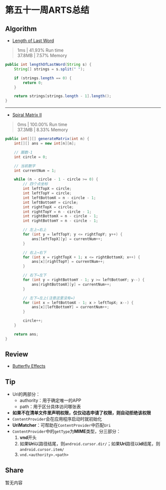 # 第五十一周ARTS总结
## Algorithm
- [Length of Last Word](https://leetcode.com/problems/length-of-last-word/)
> 1ms | 41.93% Run time  
> 37.8MB | 7.57% Memory
```java
public int lengthOfLastWord(String s) {
    String[] strings = s.split(" ");

    if (strings.length == 0) {
        return 0;
    }

    return strings[strings.length - 1].length();
}
```
----

- [Spiral Matrix II](https://leetcode.com/problems/spiral-matrix-ii/)
> 0ms | 100.00% Run time  
> 37.3MB | 8.33% Memory
```java
public int[][] generateMatrix(int n) {
    int[][] ans = new int[n][n];

    // 圈数-1
    int circle = 0;

    // 当前数字
    int currentNum = 1;

    while (n - circle - 1 - circle >= 0) {
        // 四个点坐标
        int leftTopX = circle;
        int leftTopY = circle;
        int leftBottomX = n - circle - 1;
        int leftBottomY = circle;
        int rightTopX = circle;
        int rightTopY = n - circle - 1;
        int rightBottomX = n - circle - 1;
        int rightBottomY = n - circle - 1;

        // 左上→右上
        for (int y = leftTopY; y <= rightTopY; y++) {
            ans[leftTopX][y] = currentNum++;
        }

        // 右上→右下
        for (int x = rightTopX + 1; x <= rightBottomX; x++) {
            ans[x][rightTopY] = currentNum++;
        }

        // 右下→左下
        for (int y = rightBottomY - 1; y >= leftBottomY; y--) {
            ans[rightBottomX][y] = currentNum++;
        }

        // 左下→左上(注意这里没有=)
        for (int x = leftBottomX - 1; x > leftTopX; x--) {
            ans[x][leftBottomY] = currentNum++;
        }

        circle++;
    }

    return ans;
}
```

## Review
- [Butterfly Effects](https://www.zacsweers.dev/butterfly-effects/)

## Tip
+ Uri的两部分：
    + authority：用于确定唯一的APP
    + path：用于区分具体访问哪张表
+ **如果不在清单文件里声明权限，仅仅动态申请了权限，则自动拒绝该权限**
+ `ContentProvider`会在应用程序启动时就初始化
+ **UriMatcher**：可帮助在`ContentProvider`中匹配`Uri`
+ `ContentProvider`中的`getType`为**MIME**类型，分三部分：
    1. **vnd**开头
    2. 如果**Uri**以路径结尾，则`android.cursor.dir/`；如果**Uri**路径以**id**结尾，则`android.cursor.item/`
    3. `vnd.<authority>.<path>`

## Share
暂无内容
